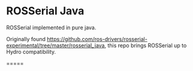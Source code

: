# ROSSerial Java
ROSSerial implemented in pure java.

Originally found https://github.com/ros-drivers/rosserial-experimental/tree/master/rosserial_java, this repo brings ROSSerial up to Hydro compatibility.

=====

